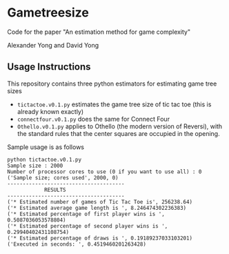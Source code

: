 # Gametreesize
Code for the paper "An estimation method for game complexity"

Alexander Yong and David Yong

Usage Instructions
----------

This repository contains three python estimators for estimating game tree sizes
* `tictactoe.v0.1.py` estimates the game tree size of tic tac toe (this is already known exactly)
* `connectfour.v0.1.py` does the same for Connect Four
* `Othello.v0.1.py` applies to Othello (the modern version of Reversi), with the standard rules that the center
squares are occupied in the opening.

Sample usage is as follows

```
python tictactoe.v0.1.py 
Sample size : 2000 
Number of processor cores to use (0 if you want to use all) : 0
('Sample size; cores used', 2000, 0)
--------------------------------------
            RESULTS                   
--------------------------------------
('* Estimated number of games of Tic Tac Toe is', 256238.64)
('* Estimated average game length is ', 8.246474302236383)
('* Estimated percentage of first player wins is ', 0.5087036053578804)
('* Estimated percentage of second player wins is ', 0.29940402431108754)
('* Estimated percentage of draws is ', 0.19189237033103201)
('Executed in seconds: ', 0.4519460201263428)
```
